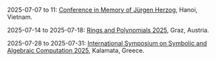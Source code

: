 2025-07-07 to 11: [Conference in Memory of Jürgen Herzog](https://viasm.edu.vn/en/hdkh/CA2025 "Honoring Jürgen Herzog, the conference explores commutative algebra and algebraic geometry. Topics include Gröbner bases, syzygies, and homological algebra. Discussions cover applications in quantum mechanics and string theory, emphasizing algebraic structures in physical systems."), Hanoi, Vietnam.

2025-07-14 to 2025-07-18: [Rings and Polynomials 2025](http://integer-valued.org/rings2025/ "The conference explores rings and polynomials, focusing on commutative algebra. Topics include integer-valued polynomials, ideal theory, and factorization. Discussions cover applications in number theory and quantum computing, emphasizing algebraic structures."), Graz, Austria.

2025-07-28 to 2025-07-31: [International Symposium on Symbolic and Algebraic Computation 2025](https://www.issac-conference.org/2025/ "ISSAC 2025 explores symbolic and algebraic computation, with applications in physics. Topics include polynomial algorithms, Gröbner bases, and computational geometry. Discussions cover applications in quantum mechanics and string theory, emphasizing computational algebraic techniques."), Kalamata, Greece.

